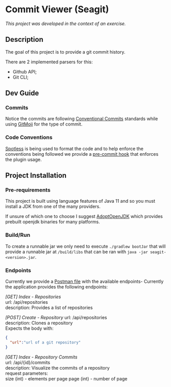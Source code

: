 # Commit Viewer (Seagit)
_This project was developed in the context of an exercise._
## Description
The goal of this project is to provide a git commit history.

There are 2 implemented parsers for this:
- Github API;
- Git CLI;
  
## Dev Guide
### Commits 
Notice the commits are following [Conventional Commits](https://www.conventionalcommits.org) standards while using [GitMoji](https://gitmoji.carloscuesta.me/) for the type of commit. 

### Code Conventions
[Spotless](https://github.com/diffplug/spotless) is being used to format the code and to help enforce the conventions being followed we provide a [pre-commit hook](/scripts/pre-commit) that enforces the plugin usage. 

## Project Installation
### Pre-requirements
This project is built using language features of Java 11 and so you must install a JDK from one of the many providers.

If unsure of which one to choose I suggest [AdoptOpenJDK](https://adoptopenjdk.net/?variant=openjdk11&jvmVariant=hotspot) which provides prebuilt openjdk binaries for many platforms. 

### Build/Run
To create a runnable jar we only need to execute `./gradlew bootJar` that will provide a runnable jar at `/build/libs` that can be ran with `java -jar seagit-<version>.jar`.

### Endpoints
Currently we provide a [Postman file](scripts/Seagit.postman_collection.json) with the available endpoints-
Currently the application provides the following endpoints:
    
*[GET] Index - Repositories*   
url: /api/repositories   
description: Provides a list of repositories   
   
*[POST] Create - Repository*
url: /api/repositories    
description: Clones a repository   
Expects the body with:  
```json
{
  "url":"url of a git repository"
}
``` 

*[GET] Index -  Repository Commits*  
url: /api/{id}/commits  
description: Visualize the commits of a repository   
request parameters:    
size (int) - elements per page 
page (int) - number of page


